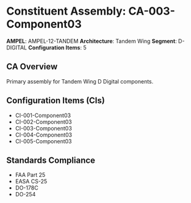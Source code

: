 # Constituent Assembly: CA-003-Component03

**AMPEL**: AMPEL-12-TANDEM
**Architecture**: Tandem Wing
**Segment**: D-DIGITAL
**Configuration Items**: 5

## CA Overview
Primary assembly for Tandem Wing D Digital components.

## Configuration Items (CIs)
- CI-001-Component03
- CI-002-Component03
- CI-003-Component03
- CI-004-Component03
- CI-005-Component03

## Standards Compliance
- FAA Part 25
- EASA CS-25
- DO-178C
- DO-254
